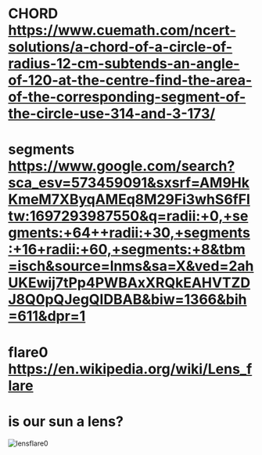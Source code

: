 # CHORD https://www.cuemath.com/ncert-solutions/a-chord-of-a-circle-of-radius-12-cm-subtends-an-angle-of-120-at-the-centre-find-the-area-of-the-corresponding-segment-of-the-circle-use-314-and-3-173/

# segments https://www.google.com/search?sca_esv=573459091&sxsrf=AM9HkKmeM7XByqAMEq8M29Fi3whS6fFltw:1697293987550&q=radii:+0,+segments:+64++radii:+30,+segments:+16+radii:+60,+segments:+8&tbm=isch&source=lnms&sa=X&ved=2ahUKEwij7tPp4PWBAxXRQkEAHVTZDJ8Q0pQJegQIDBAB&biw=1366&bih=611&dpr=1

# flare0 https://en.wikipedia.org/wiki/Lens_flare

# is our sun a lens?

![lensflare0](https://github.com/aibolem/spacekit/assets/102619282/80dc030d-c6ab-44a2-94af-f2dc23a850b1)



